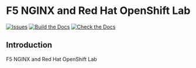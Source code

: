 F5 NGINX and Red Hat OpenShift Lab
==================================

[![Issues](https://img.shields.io/github/issues/f5devcentral/f5-agility-labs-template.svg)](https://github.com/ericzji/nginx-openshift-lab/issues)
[![Build the Docs](https://github.com/f5devcentral/f5-agility-labs-template/actions/workflows/build-the-docs.yml/build.svg)](https://github.com/f5devcentral/f5-agility-labs-template/actions/workflows/build-the-docs.yml)
[![Check the Docs](https://github.com/f5devcentral/f5-agility-labs-template/actions/workflows/check-the-docs.yml/check.svg)](https://github.com/f5devcentral/f5-agility-labs-template/actions/workflows/check-the-docs.yml)

Introduction
------------

F5 NGINX and Red Hat OpenShift Lab

